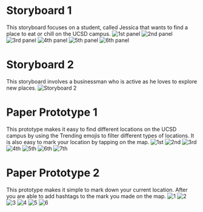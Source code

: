 <h1>Storyboard 1</h1>

This storyboard focuses on a student, called Jessica that wants to find a place to eat or chill on the UCSD campus.
![1st panel](https://github.com/COGS-121/project/blob/master/Image2/1.jpg)
![2nd panel](https://github.com/COGS-121/project/blob/master/Image2/2.jpg)
![3rd panel](https://github.com/COGS-121/project/blob/master/Image2/3.jpg)
![4th panel](https://github.com/COGS-121/project/blob/master/Image2/4.jpg)
![5th panel](https://github.com/COGS-121/project/blob/master/Image2/5.jpg)
![6th panel](https://github.com/COGS-121/project/blob/master/Image2/6.jpg)

<h1>Storyboard 2</h1>

This storyboard involves a businessman who is active as he loves to explore new places. 
![Storyboard 2](https://github.com/COGS-121/project/blob/master/Image2/storyboardtwo.jpeg)

<h1>Paper Prototype 1</h1>

This prototype makes it easy to find different locations on the UCSD campus by using the Trending emojis to filter
different types of locations. It is also easy to mark your location by tapping on the map.
![1st](https://github.com/COGS-121/project/blob/master/Image2/7.jpg)
![2nd](https://github.com/COGS-121/project/blob/master/Image2/8.jpg)
![3rd](https://github.com/COGS-121/project/blob/master/Image2/9.jpg)
![4th](https://github.com/COGS-121/project/blob/master/Image2/10.jpg)
![5th](https://github.com/COGS-121/project/blob/master/Image2/11.jpg)
![6th](https://github.com/COGS-121/project/blob/master/Image2/12.jpg)
![7th](https://github.com/COGS-121/project/blob/master/Image2/13.jpg)

<h1>Paper Prototype 2</h1>

This prototype makes it simple to mark down your current location. After you are able to add hashtags to the mark
you made on the map.
![1](https://github.com/COGS-121/project/blob/master/Image2/A.jpg)
![2](https://github.com/COGS-121/project/blob/master/Image2/B.jpg)
![3](https://github.com/COGS-121/project/blob/master/Image2/C.jpg)
![4](https://github.com/COGS-121/project/blob/master/Image2/D.jpg)
![5](https://github.com/COGS-121/project/blob/master/Image2/E.jpg)
![6](https://github.com/COGS-121/project/blob/master/Image2/F.jpg)

